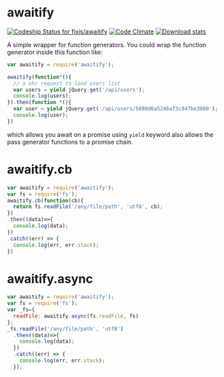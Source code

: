 # awaitify
[ ![Codeship Status for fixjs/awaitify](https://app.codeship.com/projects/1618ee20-bfdc-0134-54f6-02461f4386cc/status?branch=master)](https://app.codeship.com/projects/196778)
[![Code Climate](https://codeclimate.com/github/fixjs/awaitify/badges/gpa.svg)](https://codeclimate.com/github/fixjs/awaitify)
[![Download stats](https://img.shields.io/npm/dm/awaitify.svg)](https://www.npmjs.com/package/awaitify)


A simple wrapper for function generators. You could wrap the function generator inside this function like:

```javascript
var awaitify = require('awaitify');

awaitify(function*(){
  // a xhr request to load users list
  var users = yield jQuery.get('/api/users');
  console.log(users);
}).then(function *(){
  var user = yield jQuery.get('/api/users/5698d6a5246af3c847be3000');
  console.log(user);
})
```

which allows you await on a promise using `yield` keyword also allows the pass generator functions to a promise chain.

# awaitify.cb

```javascript
var awaitify = require('awaitify');
var fs = require('fs');
awaitify.cb(function(cb){
  return fs.readFile('/any/file/path', 'utf8', cb);
})
.then((data)=>{
  console.log(data);
})
.catch((err) => {
  console.log(err, err.stack);
})
```

# awaitify.async

```javascript
var awaitify = require('awaitify');
var fs = require('fs');
var _fs={
  readFile: awaitify.async(fs.readFile, fs)
};
_fs.readFile('/any/file/path', 'utf8')
  .then((data)=>{
    console.log(data);
  })
  .catch((err) => {
    console.log(err, err.stack);
  });
```
